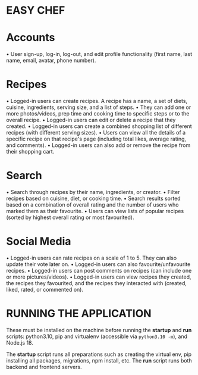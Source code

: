 # EASY CHEF

# Accounts
• User sign-up, log-in, log-out, and edit profile functionality (first name, last name, email, avatar, phone number).

# Recipes
• Logged-in users can create recipes. A recipe has a name, a set of diets, cuisine, ingredients, serving size, and a list of steps. 
• They can add one or more photos/videos, prep time and cooking time to specific steps or to the overall recipe. 
• Logged-in users can edit or delete a recipe that they created.
• Logged-in users can create a combined shopping list of different recipes (with different serving sizes).
• Users can view all the details of a specific recipe on that recipe's page (including total likes, average rating, and comments). 
• Logged-in users can also add or remove the recipe from their shopping cart.

# Search
• Search through recipes by their name, ingredients, or creator.
• Filter recipes based on cuisine, diet, or cooking time.
• Search results sorted based on a combination of overall rating and the number of users who marked them as their favourite.
• Users can view lists of popular recipes (sorted by highest overall rating or most favourited).

# Social Media
• Logged-in users can rate recipes on a scale of 1 to 5. They can also update their vote later on.
• Logged-in users can also favourite/unfavourite recipes.
• Logged-in users can post comments on recipes (can include one or more pictures/videos).
• Logged-in users can view recipes they created, the recipes they favourited, and the recipes they interacted with (created, liked, rated, or commented on).

# RUNNING THE APPLICATION

These must be installed on the machine before running the **startup** and **run** scripts: 
python3.10, pip and virtualenv (accessible via `python3.10 -m`), and Node.js 18.

The **startup** script runs all preparations such as creating the virtual env, pip installing all packages, migrations, npm install, etc. 
The **run** script runs both backend and frontend servers. 

